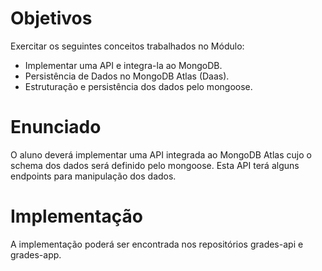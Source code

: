# Objetivos
Exercitar os seguintes conceitos trabalhados no Módulo:
- Implementar uma API e integra-la ao MongoDB.
- Persistência de Dados no MongoDB Atlas (Daas).
- Estruturação e persistência dos dados pelo mongoose.

# Enunciado
O aluno deverá implementar uma API integrada ao MongoDB Atlas cujo o schema dos dados será definido pelo mongoose. Esta API terá alguns endpoints para manipulação dos dados.

# Implementação
A implementação poderá ser encontrada nos repositórios grades-api e grades-app.